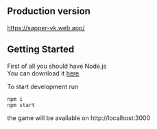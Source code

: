 ## Production version
https://sapper-vk.web.app/

## Getting Started

First of all you should have Node.js\
You can download it [here](https://nodejs.org/en/download/)

To start development run
```
npm i
npm start
```

the game will be available on http://localhost:3000

